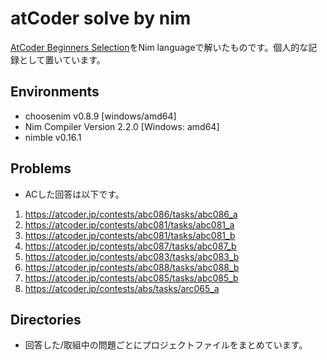 # atCoder solve by nim
[AtCoder Beginners Selection](https://atcoder.jp/contests/abs/tasks)をNim languageで解いたものです。個人的な記録として置いています。

## Environments
- choosenim v0.8.9 [windows/amd64]
- Nim Compiler Version 2.2.0 [Windows: amd64]
- nimble v0.16.1

## Problems
- ACした回答は以下です。
1. https://atcoder.jp/contests/abc086/tasks/abc086_a
1. https://atcoder.jp/contests/abc081/tasks/abc081_a
1. https://atcoder.jp/contests/abc081/tasks/abc081_b
1. https://atcoder.jp/contests/abc087/tasks/abc087_b
1. https://atcoder.jp/contests/abc083/tasks/abc083_b
1. https://atcoder.jp/contests/abc088/tasks/abc088_b
1. https://atcoder.jp/contests/abc085/tasks/abc085_b
1. https://atcoder.jp/contests/abs/tasks/arc065_a

## Directories
- 回答した/取組中の問題ごとにプロジェクトファイルをまとめています。